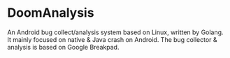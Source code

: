 DoomAnalysis
============

An Android bug collect/analysis system based on Linux, written by Golang. It mainly focused on native &amp; Java crash on Android. The bug collector &amp; analysis is based on Google Breakpad.
